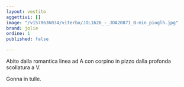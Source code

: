 ```yaml
---
layout: vestito
aggettivi: []
image: "/v1570636034/viterbo/JOL1626_-_JOA20871_B-min_pioglh.jpg"
brand: jolie
ordine: 1
published: false

---
```

Abito dalla romantica linea ad A con corpino in pizzo dalla profonda scollatura a V.

Gonna in tulle.